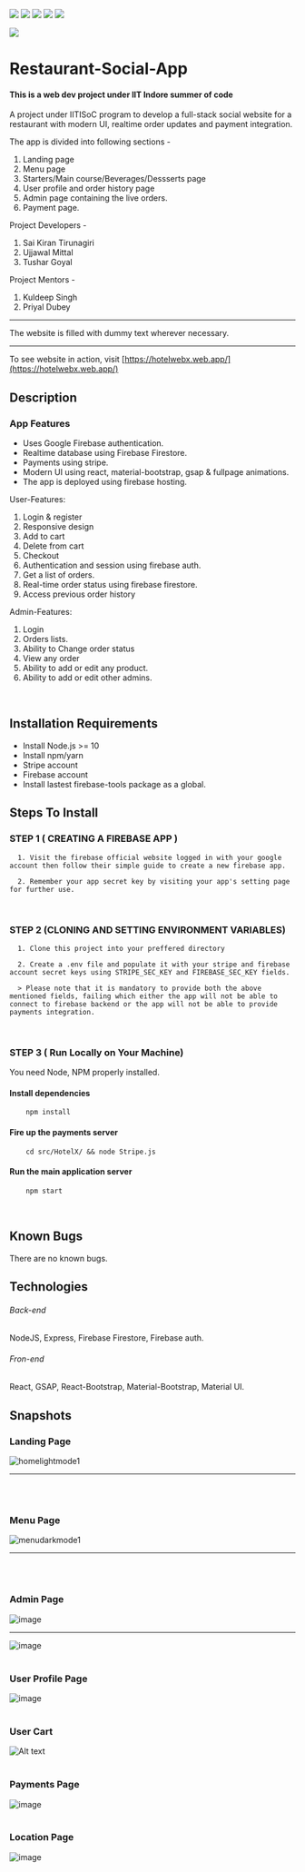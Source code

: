 <p>
  <img src="https://img.shields.io/badge/firebase-%23039BE5.svg?style=for-the-badge&logo=firebase" >
  <img src="https://img.shields.io/badge/react-%2320232a.svg?style=for-the-badge&logo=react&logoColor=%2361DAFB">
  <img src="https://img.shields.io/badge/node.js-%2343853D.svg?style=for-the-badge&logo=node.js&logoColor=white">
  <img src="https://img.shields.io/badge/bootstrap-%23563D7C.svg?style=for-the-badge&logo=bootstrap&logoColor=white">
  <img src="https://img.shields.io/badge/materialui-%230081CB.svg?style=for-the-badge&logo=material-ui&logoColor=white" >
</p>
<img src="public/newLogo.png" />

# Restaurant-Social-App

#### This is a web dev project under IIT Indore summer of code

A project under IITISoC program to develop a full-stack social website for a restaurant with modern UI, realtime order updates and payment integration.
<br />

The app is divided into following sections -

1. Landing page
2. Menu page
3. Starters/Main course/Beverages/Dessserts page
4. User profile and order history page
5. Admin page containing the live orders.
6. Payment page.

Project Developers -

1. Sai Kiran Tirunagiri
2. Ujjawal Mittal
3. Tushar Goyal

Project Mentors - 

1. Kuldeep Singh
2. Priyal Dubey
 <hr/>

The website is filled with dummy text wherever necessary.

<hr />

To see website in action, visit [https://hotelwebx.web.app/](https://hotelwebx.web.app/)
<br />

## Description

### App Features

-   Uses Google Firebase authentication.
-   Realtime database using Firebase Firestore.
-   Payments using stripe.
-   Modern UI using react, material-bootstrap, gsap & fullpage animations.
-   The app is deployed using firebase hosting.

User-Features:

1. Login & register
2. Responsive design
3. Add to cart
4. Delete from cart
5. Checkout
6. Authentication and session using firebase auth.
7. Get a list of orders.
8. Real-time order status using firebase firestore.
9. Access previous order history

Admin-Features:

1. Login
2. Orders lists.
3. Ability to Change order status
4. View any order
5. Ability to add or edit any product.
6. Ability to add or edit other admins.

<br />

## Installation Requirements

-   Install Node.js >= 10
-   Install npm/yarn
-   Stripe account
-   Firebase account
-   Install lastest firebase-tools package as a global.

## Steps To Install

### STEP 1 ( CREATING A FIREBASE APP )

      1. Visit the firebase official website logged in with your google account then follow their simple guide to create a new firebase app.

      2. Remember your app secret key by visiting your app's setting page for further use.

<br />

### STEP 2 (CLONING AND SETTING ENVIRONMENT VARIABLES)

      1. Clone this project into your preffered directory

      2. Create a .env file and populate it with your stripe and firebase account secret keys using STRIPE_SEC_KEY and FIREBASE_SEC_KEY fields.

      > Please note that it is mandatory to provide both the above mentioned fields, failing which either the app will not be able to connect to firebase backend or the app will not be able to provide payments integration.

<br >

### STEP 3 ( Run Locally on Your Machine)

You need Node, NPM properly installed.

#### Install dependencies

```shell
    npm install
```

#### Fire up the payments server

```shell
    cd src/HotelX/ && node Stripe.js
```

#### Run the main application server

```shell
    npm start
```

<br >

## Known Bugs

There are no known bugs.

## Technologies

###### Back-end

NodeJS, Express, Firebase Firestore, Firebase auth.

###### Fron-end

React, GSAP, React-Bootstrap, Material-Bootstrap, Material UI.
<br />

## Snapshots

### Landing Page

![homelightmode1](/assets/landing_page.png)
<hr />
<br /><br />

### Menu Page
![menudarkmode1](/assets/menu.png)
<hr />
<br /><br />

### Admin Page
![image](/assets/admin.png)
<hr />

![image](/assets/admin2.png)
<br /><br />

### User Profile Page
![image](/assets/user1.png)
<br /><br />

### User Cart
![Alt text](/assets/cart.png)
<br /><br />

### Payments Page
![image](/assets/payments.png)
<br /><br />

### Location Page
![image](/assets/map1.png)

